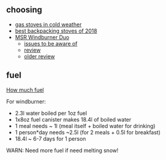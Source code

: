 ## choosing

- [gas stoves in cold weather](https://adventuresinstoving.blogspot.com/2016/12/gas-stoves-in-cold-weather-regulator.html)
- [best backpacking stoves of 2018](https://www.switchbacktravel.com/best-backpacking-stoves)
- [MSR Windburner Duo](https://www.msrgear.com/stoves/stove-systems/windburner-duo-system)
  - [issues to be aware of](https://adventuresinstoving.blogspot.com/2014/11/msr-windboiler-issues-known-and.html)
  - [review](https://sectionhiker.com/msr-windburner-group-stove-system-review/)
  - [older review](https://adventuresinstoving.blogspot.com/2017/05/the-msr-windburner-for-two-18-liter-size.html)

## fuel

[How much fuel](https://www.msrgear.com/blog/stoves-101-how-much-fuel-should-i-carry/)

For windburner:

- 2.3l water boiled per 1oz fuel
- 1x8oz fuel canister makes 18.4l of boiled water
- 1 meal needs ~ 1l (meal itself + boiled water for drinking)
- 1 person*day needs ~2.5l (for 2 meals + 0.5l for breakfast)
- 18.4l ~ 6-7 days for 1 person

WARN: Need more fuel if need melting snow!
